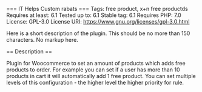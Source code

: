 === IT Helps Custom rabats ===
Tags: free product, x+n free productds
Requires at least: 6.1
Tested up to: 6.1
Stable tag: 6.1
Requires PHP: 7.0
License: GPL-3.0
License URI: https://www.gnu.org/licenses/gpl-3.0.html

Here is a short description of the plugin.  This should be no more than 150 characters.  No markup here.

== Description ==

Plugin for Woocommerce to set an amount of products which adds free products to order. For example you can set if a user has more than 10 products in cart it will automatically add 1 free product. You can set multiple levels of this configuration - the higher level the higher priority for rule.

